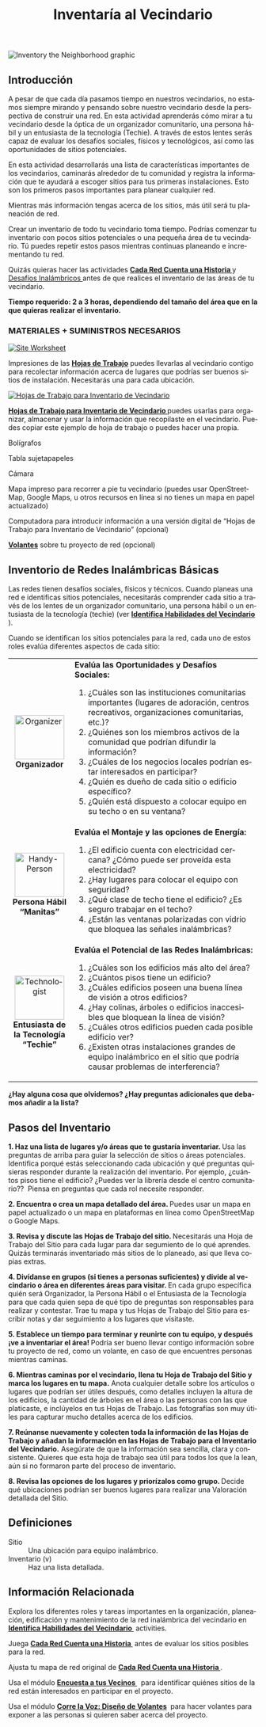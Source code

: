 ﻿---
layout: default
title: Inventaría al Vecindario
site_section: docs
sub_section: [cck,cck-planning]
pdf: cck/planning/5-Inventory_the_Neighborhood.pdf
pdf-all: true
categories:
created: 2013-11-02
changed: 2013-11-27
post_author: critzo
lang: es
---
<p><img alt="Inventory the Neighborhood graphic" src="/files/styles/large/public/inventory_the_neighborhood_title.png" /></p>

<section id="introduction">
<h2>Introducción</h2>

<p> A pesar de que cada día pasamos tiempo en nuestros vecindarios, no estamos siempre mirando y pensando sobre nuestro vecindario desde la perspectiva de construir una red. En esta actividad aprenderás cómo mirar a tu vecindario desde la óptica de un organizador comunitario, una persona hábil y un entusiasta de la tecnología (Techie). A través de estos lentes serás capaz de evaluar los desafíos sociales, físicos y tecnológicos, así como las oportunidades de sitios potenciales.</p>

<p>En esta actividad desarrollarás una lista de características importantes de los vecindarios, caminarás alrededor de tu comunidad y registra la información que te ayudará a escoger sitios para tus primeras instalaciones. Esto son los primeros pasos importantes para planear cualquier red.</p>

<p>Mientras más información tengas acerca de los sitios, más útil será tu planeación de red.</p>

<p> Crear un inventario de todo tu vecindario toma tiempo. Podrías comenzar tu inventario con pocos sitios potenciales o una pequeña área de tu vecindario. Tú puedes repetir estos pasos mientras continuas planeando e incrementando tu red.</p>

<p> Quizás quieras hacer las actividades <strong><a href="/docs/cck/planning/design-your-network-every-network-tells-story">Cada Red Cuenta una Historia </a></strong> y <a href="/docs/cck/networking/wireless-challenges">Desafíos Inalámbricos </a> antes de que realices el inventario de las áreas de tu vecindario.</p>

<p><strong>Tiempo requerido: 2 a 3 horas, dependiendo del tamaño del área que en la que quieras realizar el inventario.</strong></p>
</section>

<section id="materials-and-supplies-needed">
<h3>MATERIALES + SUMINISTROS NECESARIOS</h3>
<p><a href="/files/cck/planning/5.2-CCK-Planning-SiteWorksheet.pdf"><img alt="Site Worksheet" src="/files/styles/large/public/document_worksheet_2.png?itok=ujRdiFhh" /></a></p>

<p>Impresiones de las <strong><a href="/files/cck/planning/5.2-CCK-Planning-SiteWorksheet.pdf">Hojas de Trabajo</a></strong> puedes llevarlas al vecindario contigo para recolectar información acerca de lugares que podrías ser buenos sitios de instalación. Necesitarás una para cada ubicación.</p>

<p><a href="/files/cck/planning/5.1-CCK-Planning-NeighborhoodInventorySpreadsheet.pdf"><img alt="Hojas de Trabajo para Inventario de Vecindario" src="/files/styles/large/public/document_spreadsheet_3.png?itok=Tod7AI5r" /></a></p>

<p><strong><a href="/files/cck/planning/5.1-CCK-Planning-NeighborhoodInventorySpreadsheet.pdf"> Hojas de Trabajo para Inventario de Vecindario </a></strong> puedes usarlas para organizar, almacenar y usar la información que recopilaste en el vecindario. Puedes copiar este ejemplo de hoja de trabajo o puedes hacer una propia.</p>

<p>Bolígrafos</p>

<p>Tabla sujetapapeles</p>

<p>Cámara</p>

<p>Mapa impreso para recorrer a pie tu vecindario (puedes usar OpenStreetMap, Google Maps, u otros recursos en línea si no tienes un mapa en papel actualizado) </p>

<p> Computadora para introducir información a una versión digital de “Hojas de Trabajo para Inventario de Vecindario” (opcional)</p>

<p><strong><a href="/docs/cck/planning/get-word-out-flyer-design">Volantes</a></strong> sobre tu proyecto de red (opcional)</p>
</section>

<section id="inventory-intro">
<h2>Inventorio de Redes Inalámbricas Básicas</h2>

<p> Las redes tienen desafíos sociales, físicos y técnicos. Cuando planeas una red e identificas sitios potenciales, necesitarás comprender cada sitio a través de los lentes de un organizador comunitario, una persona hábil o un entusiasta de la tecnología (techie) (ver <strong><a href="/docs/cck/planning/identify-neighborhood-skills">Identifica Habilidades del Vecindario </a></strong>).</p>

<p>Cuando se identifican los sitios potenciales para la red, cada uno de estos roles evalúa diferentes aspectos de cada sitio: </p>

<table>
	<tbody>
		<tr>
			<td align="center" valign="middle" width="110px;"><img alt="Organizer" src="/files/styles/large/public/organizer.png?itok=Vm1gcwxT" style="width: 100px; height: 89px;"/><br />
			<strong>Organizador</strong></td>
			<td valign="middle"><strong>Evalúa las Oportunidades y Desafíos Sociales:</strong>
			<ol>
				<li>¿Cuáles son las instituciones comunitarias importantes (lugares de adoración, centros recreativos, organizaciones comunitarias, etc.)? </li>
				<li>¿Quiénes son los miembros activos de la comunidad que podrían difundir la información?</li>
				<li>¿Cuáles de los negocios locales podrían estar interesados en participar?</li>
				<li>¿Quién es dueño de cada sitio o edificio específico?</li>
				<li>¿Quién está dispuesto a colocar equipo en su techo o en su ventana?</li>
			</ol>
			</td>
		</tr>
		<tr>
			<td align="center" valign="middle"><img alt="Handy-Person" src="/files/styles/large/public/handyperson.png?itok=7buWNbL7" style="width: 100px; height: 89px;" /><br />
			<strong>Persona Hábil “Manitas”</strong></td>
			<td valign="middle"><strong>Evalúa el Montaje y las opciones de Energía:</strong>
			<ol>
				<li>¿El edificio cuenta con electricidad cercana? ¿Cómo puede ser proveída esta electricidad?</li>
				<li>¿Hay lugares para colocar el equipo con seguridad?</li>
				<li>¿Qué clase de techo tiene el edificio? ¿Es seguro trabajar en el techo?</li>
				<li>¿Están las ventanas polarizadas con vidrio que bloquea las señales inalámbricas?</li>
			</ol>
			</td>
		</tr>
		<tr>
			<td align="center"><img alt="Technologist" src="/files/styles/large/public/techie.png?itok=3KVrQi1O" style="width: 100px; height: 89px;" /><br />
			<strong>Entusiasta de la Tecnología “Techie”</strong></td>
			<td valign="middle"><strong>Evalúa el Potencial de las Redes Inalámbricas:</strong>
			<ol>
				<li>¿Cuáles son los edificios más alto del área?</li>
				<li>¿Cuántos pisos tiene un edificio?</li>
				<li>¿Cuáles edificios poseen una buena línea de visión a otros edificios?</li>
				<li>¿Hay colinas, árboles o edificios inaccesibles que bloquean la línea de visión?</li>
				<li>¿Cuáles otros edificios pueden cada posible edificio ver?</li>
				<li>¿Existen otras instalaciones grandes de equipo inalámbrico en el sitio que podría causar problemas de interferencia?</li>
			</ol>
			</td>
		</tr>
	</tbody>
</table>

<p><strong>¿Hay alguna cosa que olvidemos? ¿Hay preguntas adicionales que debamos añadir a la lista?</strong></p>
</section>

<section id="inventory-steps">
<h2>Pasos del Inventario</h2>

<p><strong>1. Haz una lista de lugares y/o áreas que te gustaría inventariar. </strong>Usa las preguntas de arriba para guiar la selección de sitios o áreas potenciales. Identifica porqué estás seleccionando cada ubicación y qué preguntas quisieras responder durante la realización del inventario. Por ejemplo, ¿cuántos pisos tiene el edificio? ¿Puedes ver la librería desde el centro comunitario??&nbsp; Piensa en preguntas que cada rol necesite responder.</p>

<p><strong>2. Encuentra o crea un mapa detallado del área. </strong> Puedes usar un mapa en papel actualizado o un mapa en plataformas en línea como OpenStreetMap o Google Maps. </p>

<p><strong>3. Revisa y discute las Hojas de Trabajo del sitio. </strong> Necesitarás una Hoja de Trabajo del Sitio para cada lugar para dar segumiento de lo qué aprendes. Quizás terminarás inventariado más sitios de lo planeado, así que lleva copias extras.</p>

<p><strong>4. Divídanse en grupos (si tienes a personas suficientes) y divide al vecindario o área en diferentes áreas para visitar. </strong> En cada grupo específica quién será Organizador, la Persona Hábil o el Entusiasta de la Tecnología para que cada quien sepa de qué tipo de preguntas son responsables para realizar y contestar. Trae tu mapa y tus Hojas de Trabajo del Sitio para escribir notas y dar seguimiento a los lugares que visitaste. </p>

<p><strong>5. Establece un tiempo para terminar y reunirte con tu equipo, y después ¡ve a inventariar el área! </strong> Podría ser bueno llevar contigo información sobre tu proyecto de red, como un volante, en caso de que encuentres personas mientras caminas. </p>

<p><strong>6. Mientras caminas por el vecindario, llena tu Hoja de Trabajo del Sitio y marca los lugares en tu mapa.</strong> Anota cualquier detalle sobre los artículos o lugares que podrían ser útiles después, como detalles incluyen la altura de los edificios, la cantidad de árboles en el área o las personas con las que platicaste, e inclúyelos en tus Hojas de Trabajo. Las fotografías son muy útiles para capturar mucho detalles acerca de los edificios.</p>

<p><strong>7. Reúnanse nuevamente y colecten toda la información de las Hojas de Trabajo y añadan la información en las Hojas de Trabajo para el Inventario del Vecindario.</strong> Asegúrate de que la información sea sencilla, clara y consistente. Quieres que esta hoja de trabajo sea útil para todos los que la lean, aún si no formaron parte del proceso de inventario.</p>

<p><strong>8. Revisa las opciones de los lugares y priorízalos como grupo. </strong> Decide qué ubicaciones podrían ser buenos lugares para realizar una Valoración detallada del Sitio. </p>
</section>

<section id="definitions">
<h2>Definiciones</h2>

<dl>
	<dt>Sitio</dt>
	<dd>Una ubicación para equipo inalámbrico.</dd>
	<dt>Inventario (v)</dt>
	<dd>Haz una lista detallada.</dd>
</dl>
</section>

<section class="related-information" id="related-information">
<h2>Información Relacionada</h2>

<p>Explora los diferentes roles y tareas importantes en la organización, planeación, edificación y mantenimiento de la red inalámbrica del vecindario en <strong><a href="/docs/cck/planning/identify-neighborhood-skills">Identifica Habilidades del Vecindario </a></strong>&nbsp;activities.</p>

<p>Juega <strong><a href="/docs/cck/planning/design-your-network-every-network-tells-story">Cada Red Cuenta una Historia </a></strong>&nbsp;antes de evaluar los sitios posibles para la red.</p>

<p>Ajusta tu mapa de red original de <strong><a href="/docs/cck/planning/design-your-network-every-network-tells-story">Cada Red Cuenta una Historia </a></strong>.</p>

<p>Usa el módulo <strong><a href="/docs/cck/planning/survey-your-neighbors">Encuesta a tus Vecinos </a></strong>&nbsp; para identificar quiénes sitios de la red están interesados en participar en el proyecto.</p>

<p>Usa el módulo <strong><a href="/docs/cck/planning/get-word-out-flyer-design">Corre la Voz: Diseño de Volantes</a>&nbsp;</strong> para hacer volantes para exponer a las personas si quieren saber acerca del proyecto.</p>
</section>
